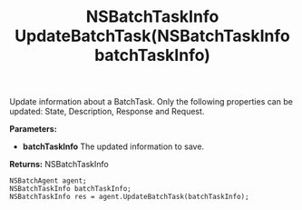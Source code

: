 ﻿---
uid: crmscript_ref_NSBatchAgent_UpdateBatchTask
title: NSBatchTaskInfo UpdateBatchTask(NSBatchTaskInfo batchTaskInfo)
intellisense: NSBatchAgent.UpdateBatchTask
keywords: NSBatchAgent, UpdateBatchTask
so.topic: reference
---

Update information about a BatchTask. Only the following properties can be updated: State, Description, Response and Request.

**Parameters:**
 - **batchTaskInfo** The updated information to save.

**Returns:** NSBatchTaskInfo

```crmscript
NSBatchAgent agent;
NSBatchTaskInfo batchTaskInfo;
NSBatchTaskInfo res = agent.UpdateBatchTask(batchTaskInfo);
```

